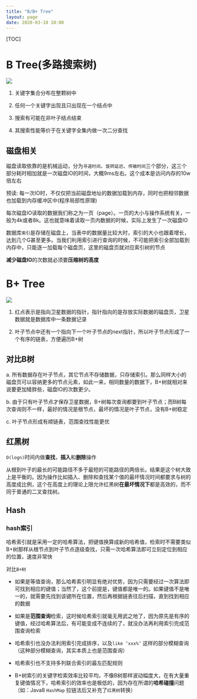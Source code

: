 ```yaml
---
title: "B/B+ Tree"
layout: page
date: 2020-03-10 10:00
---
```


[TOC]

# B Tree(多路搜索树)

![](https://raw.githubusercontent.com/doctording/sword_at_offer/master/content/java_jvm/imgs/b_tree.png)

1. 关键字集合分布在整颗树中

2. 任何一个关键字出现且只出现在一个结点中

3. 搜索有可能在非叶子结点结束

4. 其搜索性能等价于在关键字全集内做一次二分查找

## 磁盘相关

磁盘读取依靠的是机械运动，分为`寻道时间`、`旋转延迟`、`传输时间`三个部分，这三个部分耗时相加就是一次磁盘IO的时间，大概9ms左右。这个成本是访问内存的10w倍左右

预读: 每一次IO时，不仅仅把当前磁盘地址的数据加载到内存，同时也把相邻数据也加载到内存缓冲区中(程序局部性原理)

每次磁盘IO读取的数据我们称之为一页（page）。一页的大小与操作系统有关，一般为4k或者8k。这也就意味着读取一页内数据的时候，实际上发生了一次磁盘IO

数据库`索引`是存储在磁盘上，当表中的数据量比较大时，索引的大小也跟着增长，达到几个G甚至更多。当我们利用索引进行查询的时候，不可能把索引全部加载到内存中，只能逐一加载每个磁盘页，这里的磁盘页就对应索引树的节点

**减少磁盘IO**的次数就必须要**压缩树的高度**

# B+ Tree

![](https://raw.githubusercontent.com/doctording/sword_at_offer/master/content/java_jvm/imgs/BAddTree.png)

1. 红点表示是指向卫星数据的指针，指针指向的是存放实际数据的磁盘页，卫星数据就是数据库中一条数据记录

2. 叶子节点中还有一个指向下一个叶子节点的next指针，所以叶子节点形成了一个有序的链表，方便遍历B+树

## 对比B树

a. 所有数据存在叶子节点，其它节点不存储数据，只存储索引。那么同样大小的磁盘页可以容纳更多的节点元素，如此一来，相同数量的数据下，B+树就相对来说要更加矮胖些，磁盘IO的次数更少。

b. 由于只有叶子节点才保存卫星数据，B+树每次查询都要到叶子节点；而B树每次查询则不一样，最好的情况是根节点，最坏的情况是叶子节点，没有B+树稳定

c. 叶子节点形成有顺链表，范围查找性能更优

## 红黑树

`O(logn)`时间内做**查找**，**插入**和**删除**操作

从根到叶子的最长的可能路径不多于最短的可能路径的两倍长。结果是这个树大致上是平衡的。因为操作比如插入、删除和查找某个值的最坏情况时间都要求与树的高度成比例，这个在高度上的理论上限允许红黑树**在最坏情况下**都是高效的，而不同于普通的二叉查找树。

## Hash

### hash索引

哈希索引就是采用一定的哈希算法，把键值换算成新的哈希值，检索时不需要类似B+树那样从根节点到叶子节点逐级查找，只需一次哈希算法即可立刻定位到相应的位置，速度非常快

对比`B+树`

* 如果是等值查询，那么哈希索引明显有绝对优势，因为只需要经过一次算法即可找到相应的键值；当然了，这个前提是，键值都是唯一的。如果键值不是唯一的，就需要先找到该键所在位置，然后再根据链表往后扫描，直到找到相应的数据

* 如果是**范围查询**检索，这时候哈希索引就毫无用武之地了，因为原先是有序的键值，经过哈希算法后，有可能变成不连续的了，就没办法再利用索引完成范围查询检索

* 哈希索引也没办法利用索引完成排序，以及`like ‘xxx%’` 这样的部分模糊查询（这种部分模糊查询，其实本质上也是范围查询）

* 哈希索引也不支持多列联合索引的最左匹配规则

* B+树索引的关键字检索效率比较平均，不像B树那样波动幅度大，在有大量重复键值情况下，哈希索引的效率也是极低的，因为存在所谓的**哈希碰撞**问题（如：Java8 `HashMap` 拉链法后又补充了`红黑树`转换）
